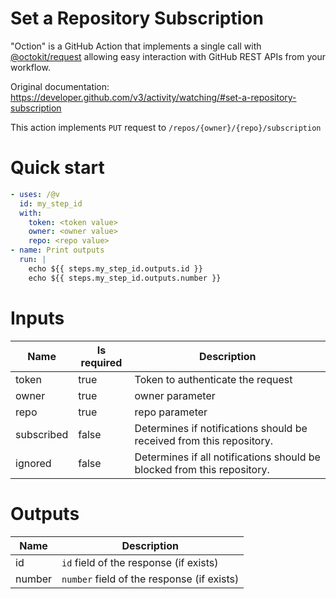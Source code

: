 # Set a Repository Subscription

"Oction" is a GitHub Action that implements a single call with 
[@octokit/request](https://www.npmjs.com/package/@octokit/request)
allowing easy interaction with GitHub REST APIs from your workflow.

Original documentation: https://developer.github.com/v3/activity/watching/#set-a-repository-subscription

This action implements `PUT` request to `/repos/{owner}/{repo}/subscription`


# Quick start

```yaml
- uses: /@v
  id: my_step_id
  with:
    token: <token value>
    owner: <owner value>
    repo: <repo value>
- name: Print outputs
  run: |
    echo ${{ steps.my_step_id.outputs.id }}
    echo ${{ steps.my_step_id.outputs.number }}
```


# Inputs

| Name | Is required | Description |
|---|---|---|
|token|true|Token to authenticate the request
|owner|true|owner parameter
|repo|true|repo parameter
|subscribed|false|Determines if notifications should be received from this repository.
|ignored|false|Determines if all notifications should be blocked from this repository.

# Outputs

| Name | Description |
|---|---|
|id|`id` field of the response (if exists)|
|number|`number` field of the response (if exists)|


